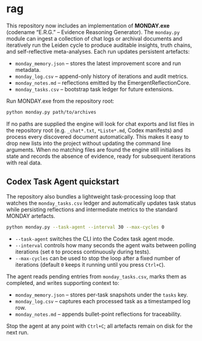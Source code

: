 # rag

This repository now includes an implementation of **MONDAY.exe** (codename
“E.R.G.” – Evidence Reasoning Generator).  The `monday.py` module can ingest a
collection of chat logs or archival documents and iteratively run the Leiden
cycle to produce auditable insights, truth chains, and self-reflective
meta-analyses.  Each run updates persistent artefacts:

- `monday_memory.json` – stores the latest improvement score and run metadata.
- `monday_log.csv` – append-only history of iterations and audit metrics.
- `monday_notes.md` – reflections emitted by the EmergentReflectionCore.
- `monday_tasks.csv` – bootstrap task ledger for future extensions.

Run MONDAY.exe from the repository root:

```bash
python monday.py path/to/archives
```

If no paths are supplied the engine will look for chat exports and list files in
the repository root (e.g. `_chat*.txt`, `*Liste*.md`, Codex manifests) and
process every discovered document automatically. This makes it easy to drop new
lists into the project without updating the command line arguments. When no
matching files are found the engine still initialises its state and records the
absence of evidence, ready for subsequent iterations with real data.

## Codex Task Agent quickstart

The repository also bundles a lightweight task-processing loop that watches the
`monday_tasks.csv` ledger and automatically updates task status while persisting
reflections and intermediate metrics to the standard MONDAY artefacts.

```bash
python monday.py --task-agent --interval 30 --max-cycles 0
```

- `--task-agent` switches the CLI into the Codex task agent mode.
- `--interval` controls how many seconds the agent waits between polling
  iterations (set `0` to process continuously during tests).
- `--max-cycles` can be used to stop the loop after a fixed number of iterations
  (default `0` keeps it running until you press `Ctrl+C`).

The agent reads pending entries from `monday_tasks.csv`, marks them as
completed, and writes supporting context to:

- `monday_memory.json` – stores per-task snapshots under the `tasks` key.
- `monday_log.csv` – captures each processed task as a timestamped log row.
- `monday_notes.md` – appends bullet-point reflections for traceability.

Stop the agent at any point with `Ctrl+C`; all artefacts remain on disk for the
next run.
